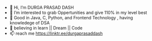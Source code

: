 - 👋 Hi, I’m DURGA PRASAD DASH
- 👀 I’m interested to grab Oppertunities and give 110% in my level best
- 🌱 Good in Java, C, Python, and Frontend Technology , having knowledege of DSA 
- 💞️ believing in learn || Dream || Code 
- 📫 reach me https://linktr.ee/durgaprasaddash

<!---
DurgaPrasad8247/DurgaPrasad8247 is a ✨ special ✨ repository because its `README.md` (this file) appears on your GitHub profile.
You can click the Preview link to take a look at your changes.
--->

